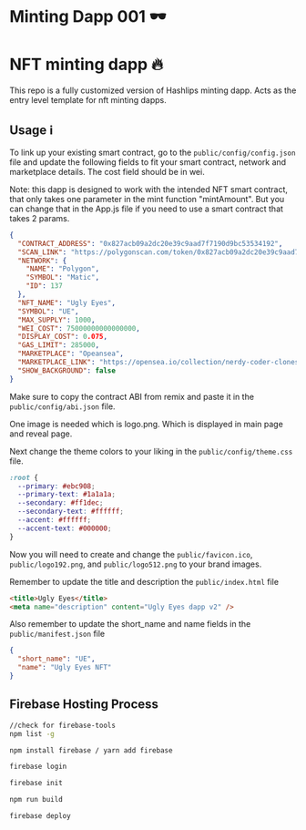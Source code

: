 # Minting Dapp 001 🕶

# NFT minting dapp 🔥

This repo is a fully customized version of Hashlips minting dapp. Acts as the entry level template for nft minting dapps. 


## Usage ℹ️

To link up your existing smart contract, go to the `public/config/config.json` file and update the following fields to fit your smart contract, network and marketplace details. The cost field should be in wei.

Note: this dapp is designed to work with the intended NFT smart contract, that only takes one parameter in the mint function "mintAmount". But you can change that in the App.js file if you need to use a smart contract that takes 2 params.

```json
{
  "CONTRACT_ADDRESS": "0x827acb09a2dc20e39c9aad7f7190d9bc53534192",
  "SCAN_LINK": "https://polygonscan.com/token/0x827acb09a2dc20e39c9aad7f7190d9bc53534192",
  "NETWORK": {
    "NAME": "Polygon",
    "SYMBOL": "Matic",
    "ID": 137
  },
  "NFT_NAME": "Ugly Eyes",
  "SYMBOL": "UE",
  "MAX_SUPPLY": 1000,
  "WEI_COST": 75000000000000000,
  "DISPLAY_COST": 0.075,
  "GAS_LIMIT": 285000,
  "MARKETPLACE": "Opeansea",
  "MARKETPLACE_LINK": "https://opensea.io/collection/nerdy-coder-clones",
  "SHOW_BACKGROUND": false
}
```

Make sure to copy the contract ABI from remix and paste it in the `public/config/abi.json` file.

One image is needed which is logo.png. Which is displayed in main page and reveal page.

Next change the theme colors to your liking in the `public/config/theme.css` file.

```css
:root {
  --primary: #ebc908;
  --primary-text: #1a1a1a;
  --secondary: #ff1dec;
  --secondary-text: #ffffff;
  --accent: #ffffff;
  --accent-text: #000000;
}
```

Now you will need to create and change the `public/favicon.ico`, `public/logo192.png`, and
`public/logo512.png` to your brand images.

Remember to update the title and description the `public/index.html` file

```html
<title>Ugly Eyes</title>
<meta name="description" content="Ugly Eyes dapp v2" />
```

Also remember to update the short_name and name fields in the `public/manifest.json` file

```json
{
  "short_name": "UE",
  "name": "Ugly Eyes NFT"
}
```



## Firebase Hosting Process

```sh
//check for firebase-tools
npm list -g
```

```sh
npm install firebase / yarn add firebase
```

```sh
firebase login
```

```sh
firebase init
```

```sh
npm run build
```

```sh
firebase deploy
```


